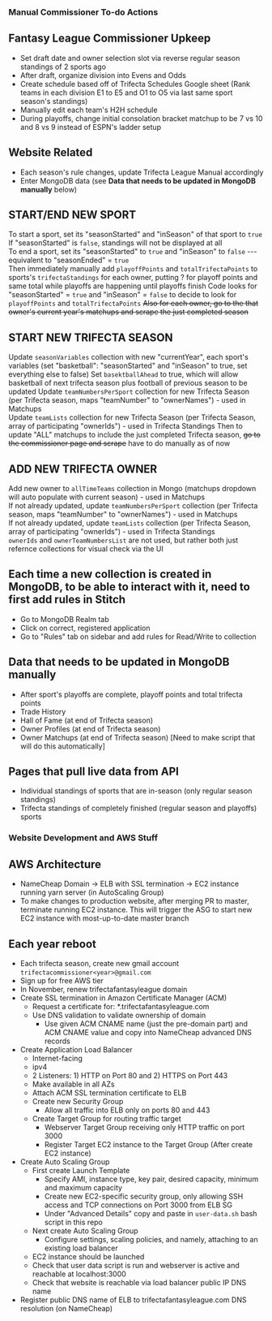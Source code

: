 ### Manual Commissioner To-do Actions

## Fantasy League Commissioner Upkeep

- Set draft date and owner selection slot via reverse regular season standings of 2 sports ago
- After draft, organize division into Evens and Odds
- Create schedule based off of Trifecta Schedules Google sheet (Rank teams in each division E1 to E5 and O1 to O5 via last same sport season's standings)
- Manually edit each team's H2H schedule
- During playoffs, change initial consolation bracket matchup to be 7 vs 10 and 8 vs 9 instead of ESPN's ladder setup

## Website Related

- Each season's rule changes, update Trifecta League Manual accordingly
- Enter MongoDB data (see **Data that needs to be updated in MongoDB manually** below)

## START/END NEW SPORT

To start a sport, set its "seasonStarted" and "inSeason" of that sport to `true`  
If "seasonStarted" is `false`, standings will not be displayed at all  
To end a sport, set its "seasonStarted" to `true` and "inSeason" to `false` --- equivalent to "seasonEnded" = `true`  
Then immediately manually add `playoffPoints` and `totalTrifectaPoints` to sports's `trifectaStandings` for each owner, putting ? for playoff points and same total while playoffs are happening until playoffs finish
Code looks for "seasonStarted" = `true` and "inSeason" = `false` to decide to look for `playoffPoints` and `totalTrifectaPoints`
~~Also for each owner, go to the that owner's current year's matchups and scrape the just completed season~~

## START NEW TRIFECTA SEASON

Update `seasonVariables` collection with new "currentYear", each sport's variables (set "basketball": "seasonStarted" and "inSeason" to true, set everything else to false)
Set `basektballAhead` to true, which will allow basketball of next trifecta season plus football of previous season to be updated
Update `teamNumbersPerSport` collection for new Trifecta Season (per Trifecta season, maps "teamNumber" to "ownerNames") - used in Matchups  
Update `teamLists` collection for new Trifecta Season (per Trifecta Season, array of participating "ownerIds") - used in Trifecta Standings
Then to update "ALL" matchups to include the just completed Trifecta season, ~~go to the commissioner page and scrape~~ have to do manually as of now 

## ADD NEW TRIFECTA OWNER

Add new owner to `allTimeTeams` collection in Mongo (matchups dropdown will auto populate with current season) - used in Matchups  
If not already updated, update `teamNumbersPerSport` collection (per Trifecta season, maps "teamNumber" to "ownerNames") - used in Matchups  
If not already updated, update `teamLists` collection (per Trifecta Season, array of participating "ownerIds") - used in Trifecta Standings  
`ownerIds` and `ownerTeamNumbersList` are not used, but rather both just refernce collections for visual check via the UI

## Each time a new collection is created in MongoDB, to be able to interact with it, need to first add rules in Stitch

- Go to MongoDB Realm tab
- Click on correct, registered application
- Go to "Rules" tab on sidebar and add rules for Read/Write to collection

## Data that needs to be updated in MongoDB manually

- After sport's playoffs are complete, playoff points and total trifecta points
- Trade History
- Hall of Fame (at end of Trifecta season)
- Owner Profiles (at end of Trifecta season)
- Owner Matchups (at end of Trifecta season) [Need to make script that will do this automatically]

## Pages that pull live data from API

- Individual standings of sports that are in-season (only regular season standings)
- Trifecta standings of completely finished (regular season and playoffs) sports


### Website Development and AWS Stuff

## AWS Architecture

- NameCheap Domain -> ELB with SSL termination -> EC2 instance running yarn server (in AutoScaling Group)
- To make changes to production website, after merging PR to master, terminate running EC2 instance. This will trigger the ASG to start new EC2 instance with most-up-to-date master branch

## Each year reboot

- Each trifecta season, create new gmail account `trifectacommissioner<year>@gmail.com`
- Sign up for free AWS tier
- In November, renew trifectafantasyleague domain
- Create SSL termination in Amazon Certificate Manager (ACM)
  - Request a certificate for: *.trifectafantasyleague.com
  - Use DNS validation to validate ownership of domain 
    -  Use given ACM CNAME name (just the pre-domain part) and ACM CNAME value and copy into NameCheap advanced DNS records
- Create Application Load Balancer
  - Internet-facing
  - ipv4
  - 2 Listeners: 1) HTTP on Port 80 and 2) HTTPS on Port 443
  - Make available in all AZs
  - Attach ACM SSL termination certificate to ELB
  - Create new Security Group
    - Allow all traffic into ELB only on ports 80 and 443
  - Create Target Group for routing traffic target
    - Webserver Target Group receiving only HTTP traffic on port 3000
    - Register Target EC2 instance to the Target Group (After create EC2 instance)
- Create Auto Scaling Group
  - First create Launch Template
    - Specify AMI, instance type, key pair, desired capacity, minimum and maximum capacity
    - Create new EC2-specific security group, only allowing SSH access and TCP connections on Port 3000 from ELB SG
    - Under "Advanced Details" copy and paste in `user-data.sh` bash script in this repo
  - Next create Auto Scaling Group
    - Configure settings, scaling policies, and namely, attaching to an existing load balancer
  - EC2 instance should be launched
  - Check that user data script is run and webserver is active and reachable at localhost:3000
  - Check that website is reachable via load balancer public IP DNS name
- Register public DNS name of ELB to trifectafantasyleague.com DNS resolution (on NameCheap)

